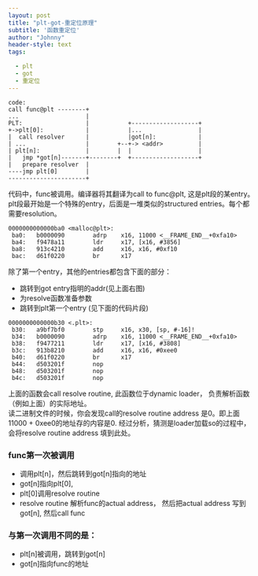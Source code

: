 ```yaml
---
layout: post
title: "plt-got-重定位原理"
subtitle: '函数重定位'
author: "Johnny"
header-style: text
tags:

  - plt 
  - got 
  - 重定位
---
```

```
code:
call func@plt --------+
...                   |
PLT:                  |           +-------------------+
+->plt[0]:            |           |...                |
|  call resolver      |           |got[n]:            |
| ...                 |        +--+-> <addr>          |   
| plt[n]:             |        |  |                   |
|   jmp *got[n]-------+--------+  +-------------------+
|   prepare resolver  |
----jmp plt[0]        |
----------------------+
```
代码中，func被调用。编译器将其翻译为call to func@plt, 这是plt段的某entry。  
plt段最开始是一个特殊的entry，后面是一堆类似的structured entries。每个都需要resolution。  
```assembly
0000000000000ba0 <malloc@plt>:
 ba0:   b0000090        adrp    x16, 11000 <__FRAME_END__+0xfa10>
 ba4:   f9478a11        ldr     x17, [x16, #3856]
 ba8:   913c4210        add     x16, x16, #0xf10
 bac:   d61f0220        br      x17
```
除了第一个entry，其他的entries都包含下面的部分：
- 跳转到got entry指明的addr(见上面右图)
- 为resolve函数准备参数
- 跳转到plt第一个entry  (见下面的代码片段)
```assembly
0000000000000b30 <.plt>:
 b30:   a9bf7bf0        stp     x16, x30, [sp, #-16]!
 b34:   b0000090        adrp    x16, 11000 <__FRAME_END__+0xfa10>
 b38:   f9477211        ldr     x17, [x16, #3808]
 b3c:   913b8210        add     x16, x16, #0xee0
 b40:   d61f0220        br      x17
 b44:   d503201f        nop
 b48:   d503201f        nop
 b4c:   d503201f        nop
```
上面的函数会call resolve routine, 此函数位于dynamic loader， 负责解析函数（例如上面）的实际地址。  
读二进制文件的时候，你会发现call的resolve routine address 是0。即上面11000 + 0xee0的地址存的内容是0.
经过分析，猜测是loader加载so的过程中，会将resolve routine address 填到此处。
### func第一次被调用
- 调用plt[n]，然后跳转到got[n]指向的地址
- got[n]指向plt[0],
- plt[0]调用resolve routine
- resolve routine 解析func的actual address， 然后把actual address 写到got[n], 然后call func

### 与第一次调用不同的是：
- plt[n]被调用，跳转到got[n]
- got[n]指向func的地址
